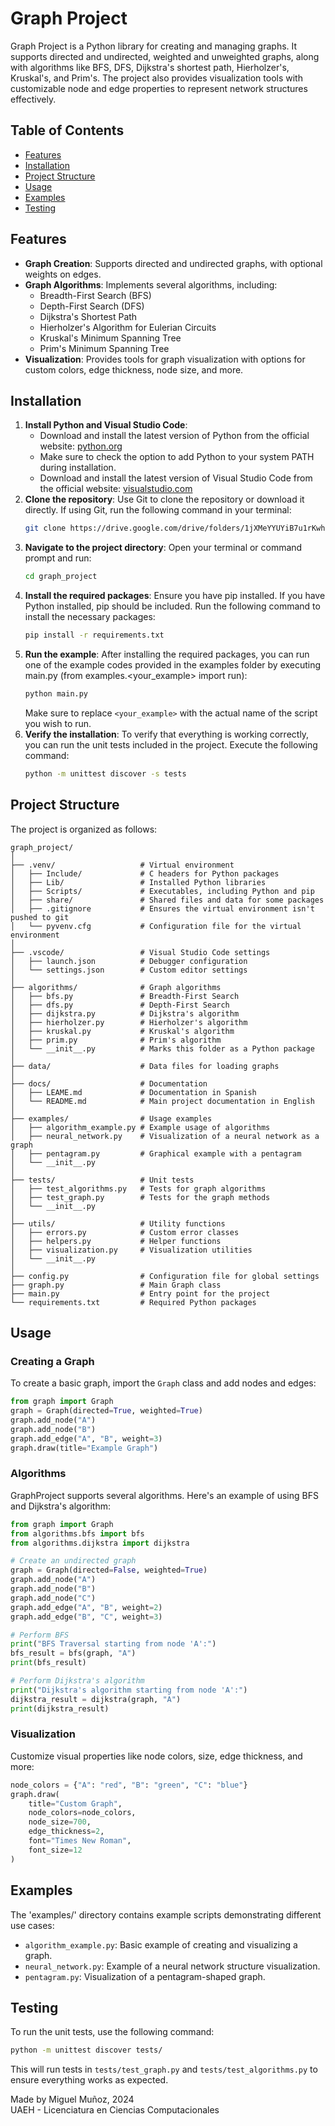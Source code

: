 # Graph Project

Graph Project is a Python library for creating and managing graphs. It supports directed and undirected, weighted and unweighted graphs, along with algorithms like BFS, DFS, Dijkstra's shortest path, Hierholzer's, Kruskal's, and Prim's. The project also provides visualization tools with customizable node and edge properties to represent network structures effectively.

## Table of Contents
- [Features](#features)
- [Installation](#installation)
- [Project Structure](#project-structure)
- [Usage](#usage)
- [Examples](#examples)
- [Testing](#testing)

## Features
- **Graph Creation**: Supports directed and undirected graphs, with optional weights on edges.
- **Graph Algorithms**: Implements several algorithms, including:
    - Breadth-First Search (BFS)
    - Depth-First Search (DFS)
    - Dijkstra's Shortest Path
    - Hierholzer's Algorithm for Eulerian Circuits
    - Kruskal's Minimum Spanning Tree
    - Prim's Minimum Spanning Tree
- **Visualization**: Provides tools for graph visualization with options for custom colors, edge thickness, node size, and more.

## Installation
1. **Install Python and Visual Studio Code**:
    - Download and install the latest version of Python from the official website: [python.org](https://www.python.org/)
    - Make sure to check the option to add Python to your system PATH during installation.
    - Download and install the latest version of Visual Studio Code from the official website: [visualstudio.com](https://code.visualstudio.com/)
2. **Clone the repository**:
    Use Git to clone the repository or download it directly. If using Git, run the following command in your terminal: 
    ```bash
    git clone https://drive.google.com/drive/folders/1jXMeYYUYiB7u1rKwhD1znut63Tdrv2k2?usp=sharing
    ```
3. **Navigate to the project directory**:
    Open your terminal or command prompt and run: 
    ```bash
    cd graph_project
    ```
4. **Install the required packages**:
    Ensure you have pip installed. If you have Python installed, pip should be included. Run the following command to install the necessary packages:
    ```bash
    pip install -r requirements.txt
    ```
5. **Run the example**:
    After installing the required packages, you can run one of the example codes provided in the examples folder by executing main.py 
    (from examples.<your_example> import run):
    ```bash
    python main.py
    ```
    Make sure to replace `<your_example>` with the actual name of the script you wish to run.
6. **Verify the installation**:
    To verify that everything is working correctly, you can run the unit tests included in the project. Execute the following command:
    ```bash
    python -m unittest discover -s tests
    ```

## Project Structure

The project is organized as follows:

```
graph_project/
│
├── .venv/                   # Virtual environment
│   ├── Include/             # C headers for Python packages
│   ├── Lib/                 # Installed Python libraries
│   ├── Scripts/             # Executables, including Python and pip
│   ├── share/               # Shared files and data for some packages
│   ├── .gitignore           # Ensures the virtual environment isn't pushed to git
│   └── pyvenv.cfg           # Configuration file for the virtual environment
│
├── .vscode/                 # Visual Studio Code settings
│   ├── launch.json          # Debugger configuration
│   └── settings.json        # Custom editor settings
│
├── algorithms/              # Graph algorithms
│   ├── bfs.py               # Breadth-First Search
│   ├── dfs.py               # Depth-First Search
│   ├── dijkstra.py          # Dijkstra's algorithm
│   ├── hierholzer.py        # Hierholzer's algorithm
│   ├── kruskal.py           # Kruskal's algorithm
│   ├── prim.py              # Prim's algorithm
│   └── __init__.py          # Marks this folder as a Python package
│
├── data/                    # Data files for loading graphs
│
├── docs/                    # Documentation
│   ├── LEAME.md             # Documentation in Spanish
│   └── README.md            # Main project documentation in English
│
├── examples/                # Usage examples
│   ├── algorithm_example.py # Example usage of algorithms
│   ├── neural_network.py    # Visualization of a neural network as a graph
│   ├── pentagram.py         # Graphical example with a pentagram
│   └── __init__.py
│
├── tests/                   # Unit tests
│   ├── test_algorithms.py   # Tests for graph algorithms
│   ├── test_graph.py        # Tests for the graph methods
│   └── __init__.py
│
├── utils/                   # Utility functions
│   ├── errors.py            # Custom error classes
│   ├── helpers.py           # Helper functions
│   ├── visualization.py     # Visualization utilities
│   └── __init__.py
│
├── config.py                # Configuration file for global settings
├── graph.py                 # Main Graph class
├── main.py                  # Entry point for the project
└── requirements.txt         # Required Python packages
```

## Usage

### Creating a Graph

To create a basic graph, import the `Graph` class and add nodes and edges:

```python
from graph import Graph
graph = Graph(directed=True, weighted=True)
graph.add_node("A")
graph.add_node("B")
graph.add_edge("A", "B", weight=3)
graph.draw(title="Example Graph")
```

### Algorithms

GraphProject supports several algorithms. Here's an example of using BFS and Dijkstra's algorithm:

```python
from graph import Graph
from algorithms.bfs import bfs
from algorithms.dijkstra import dijkstra

# Create an undirected graph
graph = Graph(directed=False, weighted=True)
graph.add_node("A")
graph.add_node("B")
graph.add_node("C")
graph.add_edge("A", "B", weight=2)
graph.add_edge("B", "C", weight=3)

# Perform BFS
print("BFS Traversal starting from node 'A':")
bfs_result = bfs(graph, "A")
print(bfs_result)

# Perform Dijkstra's algorithm
print("Dijkstra's algorithm starting from node 'A':")
dijkstra_result = dijkstra(graph, "A")
print(dijkstra_result)
```

### Visualization

Customize visual properties like node colors, size, edge thickness, and more:

```python
node_colors = {"A": "red", "B": "green", "C": "blue"}
graph.draw(
    title="Custom Graph",
    node_colors=node_colors,
    node_size=700,
    edge_thickness=2,
    font="Times New Roman",
    font_size=12
)
```

## Examples

The 'examples/' directory contains example scripts demonstrating different use cases:

- `algorithm_example.py`: Basic example of creating and visualizing a graph.
- `neural_network.py`: Example of a neural network structure visualization.
- `pentagram.py`: Visualization of a pentagram-shaped graph.

## Testing

To run the unit tests, use the following command:

```bash
python -m unittest discover tests/
```

This will run tests in `tests/test_graph.py` and `tests/test_algorithms.py` to ensure everything works as expected.

Made by Miguel Muñoz, 2024  
UAEH - Licenciatura en Ciencias Computacionales
